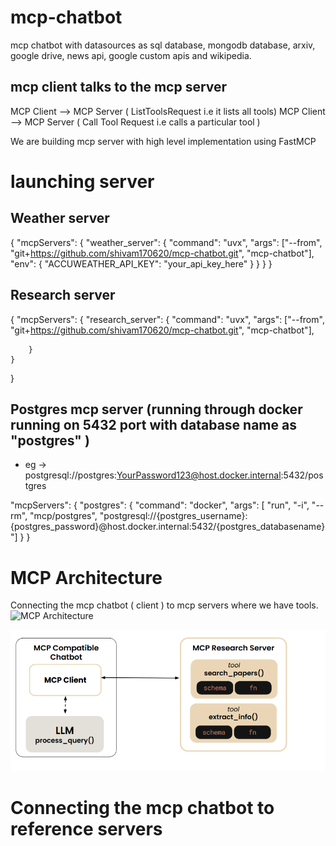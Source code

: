# mcp-chatbot
mcp chatbot with datasources as sql database, mongodb database, arxiv, google drive, news api, google custom apis and wikipedia.


## mcp client talks to the mcp server 

MCP Client --> MCP Server ( ListToolsRequest i.e it lists all tools)
MCP Client --> MCP Server ( Call Tool Request i.e calls a particular tool )

We are building mcp server with high level implementation using FastMCP

# launching server 

## Weather server 

{
    "mcpServers": {
        "weather_server": {
            "command": "uvx",
             "args": ["--from", "git+https://github.com/shivam170620/mcp-chatbot.git", "mcp-chatbot"],
            "env": {
                "ACCUWEATHER_API_KEY": "your_api_key_here"
            }
        }
    }
}


## Research server 

{
    "mcpServers": {
        "research_server": {
            "command": "uvx",
            "args": ["--from", "git+https://github.com/shivam170620/mcp-chatbot.git", "mcp-chatbot"],
            
        }
    }
}


## Postgres mcp server (running through docker running on 5432 port with database name as "postgres" ) 

- eg -> postgresql://postgres:YourPassword123@host.docker.internal:5432/postgres

"mcpServers": {
      "postgres": {
        "command": "docker",
        "args": [
          "run", 
          "-i", 
          "--rm", 
          "mcp/postgres", 
          "postgresql://{postgres_username}:{postgres_password}@host.docker.internal:5432/{postgres_databasename}"]
      }
}



# MCP Architecture 

Connecting the mcp chatbot ( client ) to mcp servers where we have tools.
![MCP Architecture](https://www.google.com/url?sa=i&url=https%3A%2F%2Fpieces.app%2Fblog%2Fmcp&psig=AOvVaw0ChZ88665OWWfIQ_9Hvbtk&ust=1747654582804000&source=images&cd=vfe&opi=89978449&ved=0CBQQjRxqFwoTCJCwnez2rI0DFQAAAAAdAAAAABAE)

![screen_shot](data/Screenshot%202025-05-18%20at%205.04.26%20PM.png)


# Connecting the mcp chatbot to reference servers 



